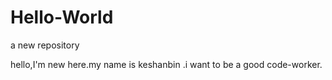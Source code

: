 # Hello-World
a new repository

hello,I'm new here.my name is keshanbin .i want to be a good code-worker.
